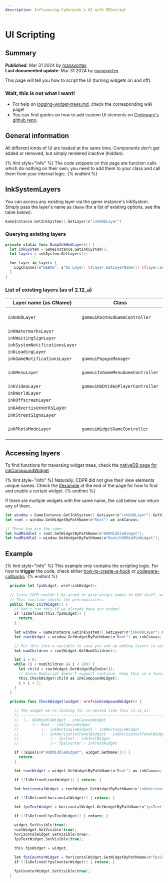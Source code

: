 ```yaml
---
description: Influencing Cyberpunk's UI with REDscript
---
```


# UI Scripting

## Summary

**Published**: Mar 31 2024 by [manavortex](https://app.gitbook.com/u/NfZBoxGegfUqB33J9HXuCs6PVaC3 "mention")\
**Last documented update**: Mar 31 2024 by [manavortex](https://app.gitbook.com/u/NfZBoxGegfUqB33J9HXuCs6PVaC3 "mention")

This page will tell you how to script the UI (turning widgets on and off).&#x20;

### Wait, this is not what I want!

* For help on [logging-widget-trees.md](logging-widget-trees.md "mention"), check the corresponding wiki page!
* You can find guides on how to add custom UI elements on [Codeware's github repo](https://github.com/psiberx/cp2077-codeware/wiki#layers-and-windows).

## General information

All different kinds of UI are loaded at the same time. Components don't get added or removed, but simply rendered inactive (hidden).&#x20;

{% hint style="info" %}
The code snippets on this page are function calls which do nothing on their own; you need to add them to your class and call them from your internal logic.
{% endhint %}

## InkSystemLayers

You can access any existing layer via the game instance's InkSystem. Simply pass the layer's name as `CName` (for a list of existing options, see the table below):

```swift
GameInstance.GetInkSystem().GetLayer(n"inkHUDLayer")
```

### Querying existing layers

```swift
private static func DumpInkHudLayers() {
  let inkSystem = GameInstance.GetInkSystem();
  let layers = inkSystem.GetLayers();

  for layer in layers {
    LogChannel(n"DEBUG", s"UI Layer: \(layer.GetLayerName()) \(layer.GetGameController().GetClassName())");
  }
}
```

### List of existing layers (as of 2.12\_a)

| Layer name (as CName)         | Class                            |                   |
| ----------------------------- | -------------------------------- | ----------------- |
| `inkHUDLayer`                 | `gameuiRootHudGameController`    | the generic hud   |
| `inkWatermarksLayer`          |                                  |                   |
| `inkWaitingSignLayer`         |                                  |                   |
| `inkSystemNotificationsLayer` |                                  |                   |
| `inkLoadingLayer`             |                                  |                   |
| `inkGameNotificationsLayer`   | `gameuiPopupsManager`            |                   |
| `inkMenuLayer`                | `gameuiInGameMenuGameController` | ingame menu (ESC) |
| `inkVideoLayer`               | `gameuiHUDVideoPlayerController` |                   |
| `inkWorldLayer`               |                                  |                   |
| `inkOffscreenLayer`           |                                  |                   |
| `inkAdvertis`ementsLayer      |                                  |                   |
| `inkStreetSignsLayer`         |                                  |                   |
| `inkPhotoModeLayer`           | `gameuiWidgetGameController`     | photo mode HUD    |

## Accessing layers

To find functions for traversing widget trees, check the [nativeDB page for inkCompoundWidget](https://nativedb.red4ext.com/inkCompoundWidget).

{% hint style="info" %}
Naturally, CDPR did not give their view elements unique names. Check the [#example](./#example "mention") at the end of the page for how to find and enable a certain widget.
{% endhint %}

If there are multiple widgets with the same name, the call below can return any of them.

```swift
let window = GameInstance.GetInkSystem().GetLayer(n"inkHUDLayer").GetVirtualWindow();
let root = window.GetWidgetByPathName(n"Root") as inkCanvas;

// Those two are the same:
let hudMiddle1 = root.GetWidgetByPathName(n"HUDMiddleWidget");
let hudMiddle2 = window.GetWidgetByPathName(n"Root/HUDMiddleWidget");
```

## Example

{% hint style="info" %}
This example only contains the scripting logic. For how to **trigger** the code, check either [how-to-create-a-hook](../../language/intro/how-to-create-a-hook/ "mention") or [codeware-callbacks](../codeware-callbacks/ "mention").
{% endhint %}

```swift
  private let fpsWidget: wref<inkWidget>;
  
  // Since CDPR couldn't be arsed to give unique names to HUD stuff, we need to iterate to find the widget we want.
  // This function checks the prerequisites.
  public func InitWidget() {
    // Don't run this if we already have our widget
    if (IsDefined(this.fpsWidget)) {
      return;
    }
    
    let window = GameInstance.GetInkSystem().GetLayer(n"inkHUDLayer").GetVirtualWindow();
    let rootWidget = window.GetWidgetByPathName(n"Root") as inkCanvas;

    // Put this into a variable in case you end up adding layers in your loop
    let numChildren = rootWidget.GetNumChildren();

    let i = 0;
    while (i < numChildren && i < 100) {
      let child = rootWidget.GetWidgetByIndex(i);
      // Since Redscript doesn't support continue, keep this in a function for early retrurns
      this.CheckWidget(child as inkCompoundWidget);
      i = i + 1;
    }
  }
  
  private func CheckWidget(widget: wref<inkCompoundWidget>) {

    // The widget we're looking for is nested like this (2.12_a):
    // ----------------------------------------------------------------------
    //  |-- HUDMiddleWidget - inkCanvasWidget
    //      |-- Root - inkCanvasWidget
    //          |-- inkRectangleWidget5 - inkRectangleWidget
    //          |-- inkHorizontalPanelWidget5 - inkHorizontalPanelWidget
    //              |-- fpsText - inkTextWidget
    //              |-- fpsCounter - inkTextWidget

    if (!Equals(n"HUDMiddleWidget", widget.GetName())) {
      return;
    }

    let rootWidget = widget.GetWidgetByPathName(n"Root") as inkCanvas;

    if (!IsDefined(rootWidget)) { return; }

    let horizontalWidget = rootWidget.GetWidgetByPathName(n"inkHorizontalPanelWidget5") as inkHorizontalPanel;

    if (!IsDefined(horizontalWidget)) { return; }

    let fpsTextWidget = horizontalWidget.GetWidgetByPathName(n"fpsText") as inkText;

    if (!IsDefined(fpsTextWidget)) { return; }

    widget.SetVisible(true);
    rootWidget.SetVisible(true);
    horizontalWidget.SetVisible(true);
    fpsTextWidget.SetVisible(true);
    
    this.fpsWidget = widget;

    let fpsCounterWidget = horizontalWidget.GetWidgetByPathName(n"fpsCounter") as inkText;
    if (!IsDefined(fpsCounterWidget)) { return; }

    fpsCounterWidget.SetVisible(true);
  }
```
